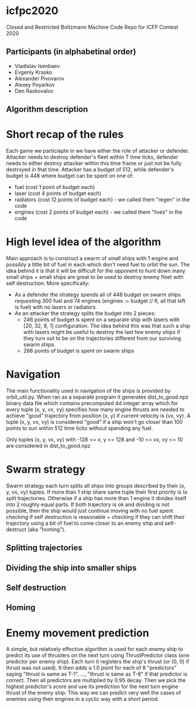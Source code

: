 # icfpc2020
Closed and Restricted Boltzmann Machine Code Repo for ICFP Contest 2020

## Participants (in alphabetinal order)

- Vladislav Isenbaev
- Evgeniy Krasko
- Alexander Pivovarov
- Alexey Poyarkov
- Den Raskovalov

## Algorithm description

# Short recap of the rules

Each game we particiapte in we have either the role of attacker or defender. Attacker needs to destroy defender's fleet within T time ticks, defender needs to either destroy attacker within this time frame or just not be fully destroyed in that time. Attacker has a budget of 512, while defender's budget is 448 where budget can be spent on one of:

- fuel (cost 1 point of budget each)
- laser (cost 4 points of budget each)
- radiators (cost 12 points of budget each) - we called them "regen" in the code
- engines (cost 2 points of budget each) - we called them "lives" in the code

# High level idea of the algorithm

Main approach is to construct a swarm of small ships with 1 engine and possibly a little bit of fuel in each which don't need fuel to orbit the sun. The idea behind it is that it will be difficult for the opponent to hunt down many small ships + small ships are great to be used to destroy enemy fleet with self destruction. More specifically:

- As a defender the strategy spends all of 448 budget on swarm ships requesting 300 fuel and 74 engines (engines := budget // 6, all that left is fuel) with no lasers or radiators.
- As an attacker the strategy splits the budget into 2 pieces:
  - 246 points of budget is spent on a separate ship with lasers with [20, 32, 8, 1] configuration. The idea behind this was that such a ship with lasers might be useful to destroy the last few enemy ships if they turn out to be on the trajectories different from our surviving swarm ships.
  - 266 points of budget is spent on swarm ships

# Navigation

The main functionality used in navigation of the ships is provided by orbit_util.py. When ran as a separate program it generates dist_to_good.npz binary data file which contains precomputed 4d integer array which for every tuple (x, y, vx, vy) specifies how many engine thrusts are needed to achieve "good" trajectory from position (x, y) if current velocity is (vx, vy). A tuple (x, y, vx, vy) is considered "good" if a ship won't go closer than 100 points to sun within 512 time ticks without spending any fuel.

Only tuples (x, y, vx, vy) with -128 <= x, y <= 128 and -10 <= vx, vy <= 10 are considered in dist_to_good.npz 

# Swarm strategy

Swarm strategy each turn splits all ships into groups described by their (x, y, vx, vy) tuples. If more than 1 ship share same tuple their first priority is to split trajectories. Otherwise if a ship has more than 1 engine it divides itself into 2 roughly equal parts. If both trajectory is ok and dividing is not possible, then the ship would just continue moving with no fuel spent checking if self destruction is reasonable + checking if they can shift their trajectory using a bit of fuel to come closer to an enemy ship and self-destruct (aka "homing").

## Splitting trajectories

## Dividing the ship into smaller ships

## Self destruction

## Homing


# Enemy movement prediction

A simple, but relatively effective algorithm is used for each enemy ship to predict its use of thrusters on the next turn using ThrustPredictor class (one predictor per enemy ship). Each turn it registers the ship's thrust (or (0, 0) if thrust was not used). It then adds a 1.0 point for each of 8 "predictors" saying "thrust is same as T-1", ..., "thrust is same as T-8" if that predictor is correct. Then all predictors are multiplied by 0.95 decay. Then we pick the highest predictor's score and use its prediction for the next turn engine thrust of the enemy ship. This way we can predict very well the cases of enemies using their engines in a cyclic way with a short period.
